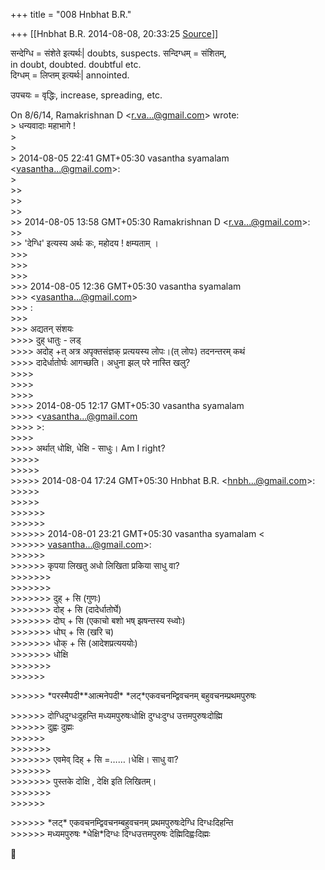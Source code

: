 +++
title = "008 Hnbhat B.R."

+++
[[Hnbhat B.R.	2014-08-08, 20:33:25 [Source](https://groups.google.com/g/samskrita/c/ryNoLCKecys)]]



सन्देग्धि = संशेते इत्यर्थः\| doubts, suspects. सन्दिग्धम् = संशितम्,  
in doubt, doubted. doubtful etc.  
दिग्धम् = लिप्तम् इत्यर्थः\| annointed.  
  
उपचयः = वृद्धिः, increase, spreading, etc.  

  
  
  
  
On 8/6/14, Ramakrishnan D \<[r.va...@gmail.com]()\> wrote:  
\> धन्यवादाः महाभागे !  
\>  
\>  
\> 2014-08-05 22:41 GMT+05:30 vasantha syamalam \<[vasantha...@gmail.com]()\>:  
\>  
\>\>  
\>\>  
\>\>  
\>\> 2014-08-05 13:58 GMT+05:30 Ramakrishnan D \<[r.va...@gmail.com]()\>:  
\>\>  
\>\> 'देग्धि' इत्यस्य अर्थः कः, महोदय ! क्षम्यताम् ।  
\>\>\>  
\>\>\>  
\>\>\>  
\>\>\> 2014-08-05 12:36 GMT+05:30 vasantha syamalam  
\>\>\> \<[vasantha...@gmail.com]()\>  
\>\>\> :  
\>\>\>  
\>\>\> अद्यतन् संशयः  
\>\>\>\> दुह् धातुः - लड्  
\>\>\>\> अदोह् +त् अत्र अपृक्तसंज्ञक् प्रत्ययस्य लोपः।(त् लोपः) तदनन्तरम् कथं  
\>\>\>\> दादेर्धातोर्घः आगच्छति। अधुना झल् परे नास्ति खलु?  
\>\>\>\>  
\>\>\>\>  
\>\>\>\>  
\>\>\>\> 2014-08-05 12:17 GMT+05:30 vasantha syamalam  
\>\>\>\> \<[vasantha...@gmail.com]()  
\>\>\>\> \>:  
\>\>\>\>  
\>\>\>\> अर्थात् धोक्षि, धेक्षि - साधुः। Am I right?  
\>\>\>\>\>  
\>\>\>\>\>  
\>\>\>\>\> 2014-08-04 17:24 GMT+05:30 Hnbhat B.R. \<[hnbh...@gmail.com]()\>:  
\>\>\>\>\>  
\>\>\>\>\>  
\>\>\>\>\>\>  
\>\>\>\>\>\>  
\>\>\>\>\>\> 2014-08-01 23:21 GMT+05:30 vasantha syamalam \<  
\>\>\>\>\>\> [vasantha...@gmail.com]()\>:  
\>\>\>\>\>\>  
\>\>\>\>\>\> कृपया लिखतु अधो लिखिता प्रकिया साधु वा?  
\>\>\>\>\>\>\>  
\>\>\>\>\>\>\>  
\>\>\>\>\>\>\> दुह् + सि (गुणः)  
\>\>\>\>\>\>\> दोह् + सि (दादेर्धातोर्घे)  
\>\>\>\>\>\>\> दोघ् + सि (एकाचो बशो भष् झषन्तस्य स्ध्वोः)  
\>\>\>\>\>\>\> धोघ् + सि (खरि च)  
\>\>\>\>\>\>\> धोक् + सि (आदेशप्रत्यययोः)  
\>\>\>\>\>\>\> धोक्षि  
\>\>\>\>\>\>\>  
\>\>\>\>\>\>  

\>\>\>\>\>\> \*परस्मैपदी\*\*आत्मनेपदी\* \*लट्\*एकवचनम्द्विवचनम् बहुवचनम्प्रथमपुरुषः  

\>\>\>\>\>\> दोग्धिदुग्धःदुहन्ति मध्यमपुरुषःधोक्षि दुग्धःदुग्ध उत्तमपुरुषःदोह्मि  
\>\>\>\>\>\> दुह्वः दुह्मः  
\>\>\>\>\>\>  
\>\>\>\>\>\>\>  
\>\>\>\>\>\>\> एवमेव् दिह् + सि =……।धेक्षि। साधु वा?  
\>\>\>\>\>\>\>  
\>\>\>\>\>\>\> पुस्तके दोक्षि , देक्षि इति लिखितम्।  
\>\>\>\>\>\>\>  
\>\>\>\>\>\>  

\>\>\>\>\>\> \*लट्\* एकवचनम्द्विवचनम्बहुवचनम् प्रथमपुरुषःदेग्धि दिग्धःदिहन्ति  
\>\>\>\>\>\> मध्यमपुरुषः \*धेक्षि\*दिग्धः दिग्धउत्तमपुरुषः देह्मिदिह्वःदिह्मः  




